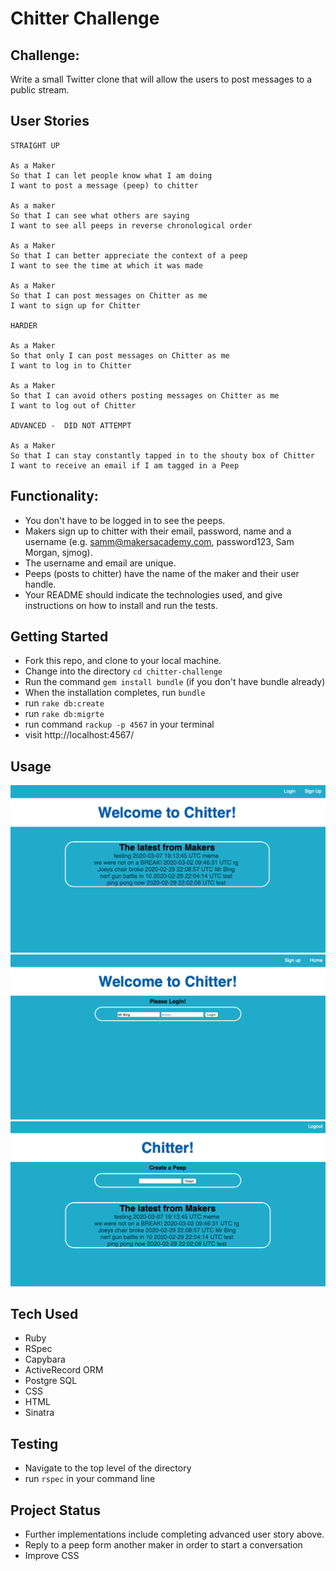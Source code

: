 # Chitter Challenge


## Challenge:


Write a small Twitter clone that will allow the users to post messages to a public stream.

## User Stories


```
STRAIGHT UP

As a Maker
So that I can let people know what I am doing  
I want to post a message (peep) to chitter

As a maker
So that I can see what others are saying  
I want to see all peeps in reverse chronological order

As a Maker
So that I can better appreciate the context of a peep
I want to see the time at which it was made

As a Maker
So that I can post messages on Chitter as me
I want to sign up for Chitter

HARDER

As a Maker
So that only I can post messages on Chitter as me
I want to log in to Chitter

As a Maker
So that I can avoid others posting messages on Chitter as me
I want to log out of Chitter

ADVANCED -  DID NOT ATTEMPT

As a Maker
So that I can stay constantly tapped in to the shouty box of Chitter
I want to receive an email if I am tagged in a Peep
```
## Functionality:

* You don't have to be logged in to see the peeps.
* Makers sign up to chitter with their email, password, name and a username (e.g. samm@makersacademy.com, password123, Sam Morgan, sjmog).
* The username and email are unique.
* Peeps (posts to chitter) have the name of the maker and their user handle.
* Your README should indicate the technologies used, and give instructions on how to install and run the tests.

## Getting Started ##

- Fork this repo, and clone to your local machine.
- Change into the directory `cd chitter-challenge`
- Run the command  `gem install bundle` (if you don't have bundle already)
- When the installation completes, run `bundle`
- run `rake db:create`
- run `rake db:migrte`
- run command `rackup -p 4567` in your terminal
- visit http://localhost:4567/

## Usage 

![Chitter](/images/Home.png "Home")
![Chitter](/images/Login.png "Login")
![Chitter](/images/Loggedin.png "Loggedin")


## Tech Used ##
- Ruby
- RSpec
- Capybara
- ActiveRecord ORM
- Postgre SQL
- CSS
- HTML
- Sinatra

## Testing ##

- Navigate to the top level of the directory
- run `rspec` in your command line


## Project Status
- Further implementations include completing advanced user story above. 
- Reply to a peep form another maker in order to start a conversation 
- Improve CSS 



